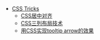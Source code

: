 * [CSS Tricks](css-tricks/README.md)
  - [CSS居中对齐](css-tricks/css-center-align.md)
  - [CSS三列布局技术](css-tricks/css-holygrail-layout.md)
  - [用CSS实现tooltip arrow的效果](css-tricks/css-tooltip-arrow.md)